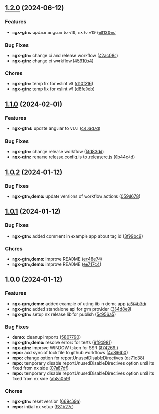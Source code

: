## [1.2.0](https://github.com/jerkovicl/ngx-gtm/compare/v1.1.0...v1.2.0) (2024-06-12)

### Features

* **ngx-gtm:** update angular to v18, nx to v19 ([e8126ec](https://github.com/jerkovicl/ngx-gtm/commit/e8126ec665e1f5b254f2bfef52ea1c8f4e4ffbff))

### Bug Fixes

* **ngx-gtm:** change ci and release workflow ([42ac08c](https://github.com/jerkovicl/ngx-gtm/commit/42ac08c55966d8a9263f42cdffb3a4e217f460fd))
* **ngx-gtm:** change ci workflow ([45910b4](https://github.com/jerkovicl/ngx-gtm/commit/45910b460b03edb9205c4773fae7ed35f5ec5124))

### Chores

* **ngx-gtm:** temp fix for eslint v9 ([d10f316](https://github.com/jerkovicl/ngx-gtm/commit/d10f3164f8947d0733b47a1c3650c731188836bc))
* **ngx-gtm:** temp fix for eslint v9 ([d8fe0eb](https://github.com/jerkovicl/ngx-gtm/commit/d8fe0eb2f2fa20ff0f23674a03c9af4c0953af88))

## [1.1.0](https://github.com/jerkovicl/ngx-gtm/compare/v1.0.2...v1.1.0) (2024-02-01)


### Features

* **ngx-gtml:** update angular to v17.1 ([c46ad7d](https://github.com/jerkovicl/ngx-gtm/commit/c46ad7d3fd317f77d0d4e3439610c0a8c5140831))


### Bug Fixes

* **ngx-gtm:** change release workflow ([5fd83dd](https://github.com/jerkovicl/ngx-gtm/commit/5fd83dd4b3ba165c56c426dec0312fd299a3fbf6))
* **ngx-gtm:** rename release.config.js to .releaserc.js ([0b44c4d](https://github.com/jerkovicl/ngx-gtm/commit/0b44c4da8131a104b300fe5a794f6380cf6f2257))

## [1.0.2](https://github.com/jerkovicl/ngx-gtm/compare/v1.0.1...v1.0.2) (2024-01-12)


### Bug Fixes

* **ngx-gtm,demo:** update versions of workflow actions ([059d678](https://github.com/jerkovicl/ngx-gtm/commit/059d6784f951118cc01fcd697d2b24d3395fe854))

## [1.0.1](https://github.com/jerkovicl/ngx-gtm/compare/v1.0.0...v1.0.1) (2024-01-12)


### Bug Fixes

* **ngx-gtm:** added comment in example app about tag id ([3f99bc9](https://github.com/jerkovicl/ngx-gtm/commit/3f99bc99549b9430aa22f7b8358bcd03c8b7a883))


### Chores

* **ngx-gtm,demo:** improve README ([ec48e74](https://github.com/jerkovicl/ngx-gtm/commit/ec48e740ab977de7953459189648b9b377619965))
* **ngx-gtm,demo:** improve README ([ee717c4](https://github.com/jerkovicl/ngx-gtm/commit/ee717c437f7ed608e4c575456fc4893dc6359a97))

## 1.0.0 (2024-01-12)


### Features

* **ngx-gtm,demo:** added example of using lib in demo app ([a5f4b3d](https://github.com/jerkovicl/ngx-gtm/commit/a5f4b3d3dc5468d44e22ff82d42cc112395c85d9))
* **ngx-gtm:** added standalone api for gtm provider ([364d8e9](https://github.com/jerkovicl/ngx-gtm/commit/364d8e91ecb16b1e56d825fb6027ebdb66883e6e))
* **ngx-gtm:** setup nx release lib for publish ([5c956a5](https://github.com/jerkovicl/ngx-gtm/commit/5c956a5f6b199fef41c0396f2cb9221dcd85481d))


### Bug Fixes

* **demo:** cleanup imports ([5807790](https://github.com/jerkovicl/ngx-gtm/commit/5807790b636bb1e0255cba5c40179fa95f751c79))
* **ngx-gtm,demo:** resolve errors for tests ([9f94981](https://github.com/jerkovicl/ngx-gtm/commit/9f949814df8ceb35471d4cefe0e7c379946b4fd0))
* **ngx-gtm:** improve WINDOW token for SSR ([874269f](https://github.com/jerkovicl/ngx-gtm/commit/874269fbe961ee8af4f3ea53e525aad7b76e9d72))
* **repo:** add sync of lock file to github workflows ([4c866b0](https://github.com/jerkovicl/ngx-gtm/commit/4c866b0904791fc49cba38ac7ee628f5151e9491))
* **repo:** change option for reportUnusedDisableDirectives ([de71c38](https://github.com/jerkovicl/ngx-gtm/commit/de71c3824e603caa551a1c40500bcd996f8a6243))
* **repo:** temporarly disable reportUnusedDisableDirectives option until its fixed from nx side ([07a87df](https://github.com/jerkovicl/ngx-gtm/commit/07a87df0efb5af685dedf2549bcd33988453dc40))
* **repo:** temporarly disable reportUnusedDisableDirectives option until its fixed from nx side ([ab8a059](https://github.com/jerkovicl/ngx-gtm/commit/ab8a0599e67504d47035b629b0a114e179949f1a))


### Chores

* **ngx-gtm:** reset version ([669c69a](https://github.com/jerkovicl/ngx-gtm/commit/669c69a1c818bd47dad76c239535a4839d4c2c12))
* **repo:** initial nx setup ([981b27c](https://github.com/jerkovicl/ngx-gtm/commit/981b27ca5b4f313d6dffa63c83a642e074bb60da))
